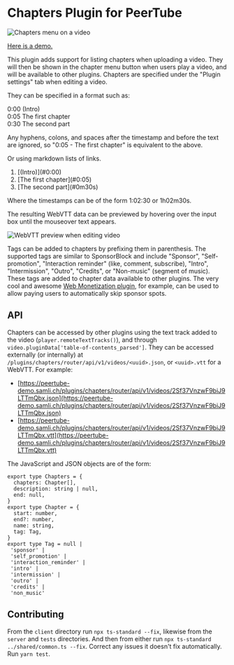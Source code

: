 # Chapters Plugin for PeerTube

![Chapters menu on a video](https://samli.ch/peertube-chapters/chapters-menu.png)

[Here is a demo.](https://peertube-demo.samli.ch/w/2Sf37VnzwF9biJ9LTTmQbx)

This plugin adds support for listing chapters when uploading a video. They will then be shown in the chapter menu button when users play a video, and will be available to other plugins. Chapters are specified under the "Plugin settings" tab when editing a video.

They can be specified in a format such as:

0:00 (Intro)\
0:05 The first chapter\
0:30 The second part

Any hyphens, colons, and spaces after the timestamp and before the text are ignored, so "0:05 - The first chapter" is equivalent to the above.

Or using markdown lists of links.

1. \[(Intro)\](#0:00)
1. \[The first chapter](#0:05)
1. \[The second part\](#0m30s)

Where the timestamps can be of the form 1:02:30 or 1h02m30s.

The resulting WebVTT data can be previewed by hovering over the input box until the mouseover text appears.

![WebVTT preview when editing video](https://samli.ch/peertube-chapters/video-edit-small.png)

Tags can be added to chapters by prefixing them in parenthesis. The supported tags are similar to SponsorBlock and include "Sponsor", "Self-promotion", "Interaction reminder" (like, comment, subscribe), "Intro", "Intermission", "Outro", "Credits", or "Non-music" (segment of music). These tags are added to chapter data available to other plugins.
The very cool and awesome [Web Monetization plugin](https://github.com/samlich/peertube-plugin-web-monetization), for example, can be used to allow paying users to automatically skip sponsor spots.

## API

Chapters can be accessed by other plugins using the text track added to the video (`player.remoteTextTracks()`), and through `video.pluginData['table-of-contents_parsed']`.
They can be accessed externally (or internally) at `/plugins/chapters/router/api/v1/videos/<uuid>.json`, or `<uuid>.vtt` for a WebVTT.
For example:

- [https://peertube-demo.samli.ch/plugins/chapters/router/api/v1/videos/2Sf37VnzwF9biJ9LTTmQbx.json](https://peertube-demo.samli.ch/plugins/chapters/router/api/v1/videos/2Sf37VnzwF9biJ9LTTmQbx.json)
- [https://peertube-demo.samli.ch/plugins/chapters/router/api/v1/videos/2Sf37VnzwF9biJ9LTTmQbx.vtt](https://peertube-demo.samli.ch/plugins/chapters/router/api/v1/videos/2Sf37VnzwF9biJ9LTTmQbx.vtt)

The JavaScript and JSON objects are of the form:

    export type Chapters = {
      chapters: Chapter[],
      description: string | null,
      end: null,
    }
    export type Chapter = {
      start: number,
      end?: number,
      name: string,
      tag: Tag,
    }
    export type Tag = null |
     'sponsor' |
     'self_promotion' |
     'interaction_reminder' |
     'intro' |
     'intermission' |
     'outro' |
     'credits' |
     'non_music'

## Contributing

From the `client` directory run `npx ts-standard --fix`, likewise from the `server` and `tests` directories. And then from either run `npx ts-standard ../shared/common.ts --fix`. Correct any issues it doesn't fix automatically. Run `yarn test`.
